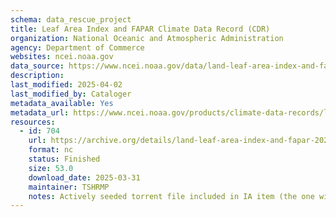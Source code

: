 ```yaml
---
schema: data_rescue_project 
title: Leaf Area Index and FAPAR Climate Data Record (CDR)
organization: National Oceanic and Atmospheric Administration
agency: Department of Commerce
websites: ncei.noaa.gov
data_source: https://www.ncei.noaa.gov/data/land-leaf-area-index-and-fapar/
description: 
last_modified: 2025-04-02
last_modified_by: Cataloger
metadata_available: Yes
metadata_url: https://www.ncei.noaa.gov/products/climate-data-records/leaf-area-index-and-fapar
resources:
  - id: 704
    url: https://archive.org/details/land-leaf-area-index-and-fapar-2025-03-31
    format: nc
    status: Finished
    size: 53.0
    download_date: 2025-03-31
    maintainer: TSHRMP
    notes: Actively seeded torrent file included in IA item (the one without _archive).  Direct file upload in progress.Alternate torrent locationhttps//academictorrents.com/details/426a128f0a0b22b202496bb2d3b9c449698bd5dd
---
```

